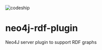 ![codeship](https://codeship.com/projects/a6d07d60-c4d5-0132-4fed-32942c6ecf59/status?branch=master)

# neo4j-rdf-plugin
Neo4J server plugin to support RDF graphs
